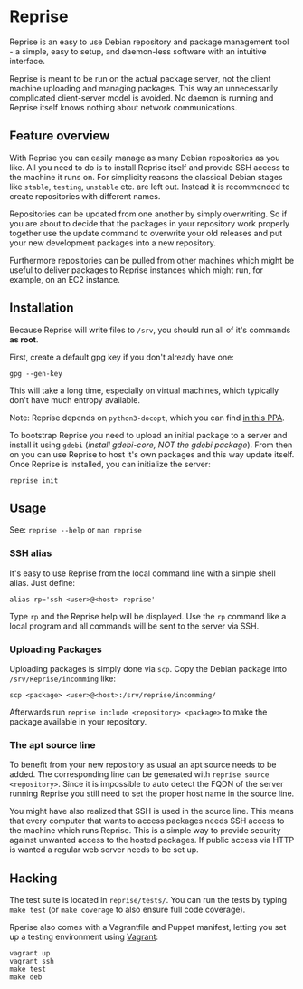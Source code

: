 # Reprise

Reprise is an easy to use Debian repository and package management
tool - a simple, easy to setup, and daemon-less software with an
intuitive interface.

Reprise is meant to be run on the actual package server, not the client
machine uploading and managing packages. This way an unnecessarily
complicated client-server model is avoided. No daemon is running and
Reprise itself knows nothing about network communications.

## Feature overview

With Reprise you can easily manage as many Debian repositories as you like.
All you need to do is to install Reprise itself and provide SSH access to the
machine it runs on. For simplicity reasons the classical Debian stages like
`stable`, `testing`, `unstable` etc. are left out. Instead it is recommended
to create repositories with different names.

Repositories can be updated from one another by simply overwriting. So if you
are about to decide that the packages in your repository work properly together
use the update command to overwrite your old releases and put your new
development packages into a new repository.

Furthermore repositories can be pulled from other machines which might be
useful to deliver packages to Reprise instances which might run, for example,
on an EC2 instance.

## Installation

Because Reprise will write files to `/srv`, you should run all of it's
commands __as root__.

First, create a default gpg key if you don't already have one:

    gpg --gen-key

This will take a long time, especially on virtual machines, which typically
don't have much entropy available.

Note: Reprise depends on `python3-docopt`, which you can find [in this PPA](https://launchpad.net/~stefano-palazzo/+archive/docopt).

To bootstrap Reprise you need to upload an initial package to a server and
install it using `gdebi` (*install gdebi-core, NOT the gdebi package*). From
then on you can use Reprise to host it's own packages and this way update
itself. Once Reprise is installed, you can initialize the server:

    reprise init

## Usage

See: `reprise --help` or `man reprise`

### SSH alias

It's easy to use Reprise from the local command line with a simple shell
alias. Just define:

    alias rp='ssh <user>@<host> reprise'

Type `rp` and the Reprise help will be displayed. Use the `rp` command like
a local program and all commands will be sent to the server via SSH.

### Uploading Packages

Uploading packages is simply done via `scp`. Copy the Debian package into
`/srv/Reprise/incomming` like:

    scp <package> <user>@<host>:/srv/reprise/incomming/

Afterwards run `reprise include <repository> <package>` to make the package
available in your repository.

### The apt source line

To benefit from your new repository as usual an apt source needs to be added.
The corresponding line can be generated with `reprise source <repository>`.
Since it is impossible to auto detect the FQDN of the server running Reprise
you still need to set the proper host name in the source line.

You might have also realized that SSH is used in the source line. This
means that every computer that wants to access packages needs SSH
access to the machine which runs Reprise. This is a simple way to
provide security against unwanted access to the hosted packages. If
public access via HTTP is wanted a regular web server needs to be set up.

## Hacking

The test suite is located in `reprise/tests/`. You can run the tests by
typing `make test` (or `make coverage` to also ensure full code coverage).

Rperise also comes with a Vagrantfile and Puppet manifest, letting you set
up a testing environment using [Vagrant](http://vagrantup.com):

    vagrant up
    vagrant ssh
    make test
    make deb
